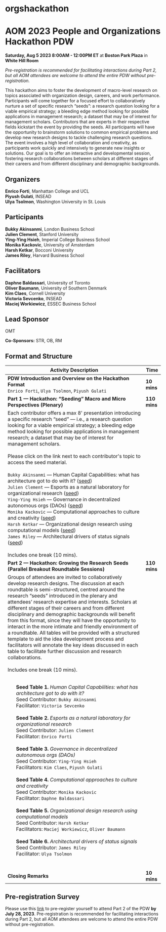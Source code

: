 # orgshackathon

<h1>AOM 2023 People and Organizations Hackathon PDW</h1>

**Saturday, Aug 5 2023 8:00AM - 12:00PM ET** at **Boston Park Plaza** in **White Hill Room**<br>

_Pre-registration is recommended for facilitating interactions during Part 2, but all AOM attendees are welcome to attend the entire PDW without pre-registration._

This hackathon aims to foster the development of macro-level research on topics associated with organization design, careers, and work performance. Participants will come together for a focused effort to collaboratively nurture a set of specific research “seeds”: a research question looking for a viable empirical strategy; a bleeding edge method looking for possible applications in management research; a dataset that may be of interest for management scholars. Contributors that are experts in their respective fields kickstart the event by providing the seeds. All participants will have the opportunity to brainstorm solutions to common empirical problems and develop new research designs to tackle challenging research questions. The event involves a high level of collaboration and creativity, as participants work quickly and intensively to generate new insights or solutions. Our goal is to offer an interactive and developmental session, fostering research collaborations between scholars at different stages of their careers and from different disciplinary and demographic backgrounds.

<h2>Organizers</h2>

**Enrico Forti**, Manhattan College and UCL<br>
**Piyush Gulati**, INSEAD<br>
**Ulya Tsolmon**, Washington University in St. Louis<br>
 
<h2>Participants</h2>

**Bukky Akinsanmi**, London Business School<br>
**Julien Clement**, Stanford University<br>
**Ying-Ying Hsieh**, Imperial College Business School<br>
**Monika Kackovic**, University of Amsterdam<br>
**Harsh Ketkar**, Bocconi University<br>
**James Riley**, Harvard Business School<br>

<h2>Facilitators</h2>

**Daphne Baldassari**, University of Toronto<br>
**Oliver Baumann**, University of Southern Denmark<br>
**Kim Claes**, Cornell University<br>
**Victoria Sevcenko**, INSEAD<br>
**Maciej Workiewicz**, ESSEC Business School<br>

<h2>Lead Sponsor</h2>
OMT<br>

**Co-Sponsors:**
STR, OB, RM


<h2>Format and Structure</h2>

| Activity Description                                                                                                                          | Time         |
|-----------------------------------------------------------------------------------------------------------------------------------------------|--------------|
| **PDW Introduction and Overview on the Hackathon Format**<br /> `Enrico Forti`, `Ulya Tsolmon`, `Piyush Gulati`                                                                                         | **10 mins**      |
| **Part 1 — Hackathon: “Seeding” Macro and Micro Perspectives (Plenary)**                                                                           | **110 mins**     |
| Each contributor offers a max 8' presentation introducing a specific research “seed” — i.e., a research question looking for a viable empirical strategy; a bleeding edge method looking for possible applications in management research; a dataset that may be of interest for management scholars.<br /><br />Please click on the link next to each contributor's topic to access the seed material.<br /><br />`Bukky Akinsanmi` — Human Capital Capabilities: what has architecture got to do with it? ([seed](/research-seeds/Akinsanmi%20Oyedeji%2C%20Bukky))<br />`Julien Clement` — Esports as a natural laboratory for organizational research ([seed](/research-seeds/Clement%2C%20Julien))<br />`Ying-Ying Hsieh` — Governance in decentralized autonomous orgs (DAOs) ([seed](/research-seeds/Hsieh%2C%20Ying-Ying))<br />`Monika Kackovic` — Computational approaches to culture and creativity ([seed](/research-seeds/Kackovic%2C%20Monika))<br />`Harsh Ketkar` — Organizational design research using computational models ([seed](/research-seeds/Ketkar%2C%20Harsh))<br />`James Riley` — Architectural drivers of status signals ([seed](/research-seeds/Riley%2C%20James))<br /><br />Includes one break (10 mins). | |
| **Part 2 — Hackathon: Growing the Research Seeds (Parallel Breakout Roundtable Sessions)**                                                                                     | **110 mins**     |
| Groups of attendees are invited to collaboratively develop research designs. The discussion at each roundtable is semi-structured, centred around the research “seeds” introduced in the plenary and attendees’ research expertise and interests. Scholars at different stages of their careers and from different disciplinary and demographic backgrounds will benefit from this format, since they will have the opportunity to interact in the more intimate and friendly environment of a roundtable. All tables will be provided with a structured template to aid the idea development process and facilitators will annotate the key ideas discussed in each table to facilitate further discussion and research collaborations.<br /><br />Includes one break (10 mins).<br /><br /> <ul> **Seed Table 1.** _Human Capital Capabilities: what has architecture got to do with it?_ <br />Seed Contributor: `Bukky Akinsanmi`<br />Facilitator: `Victoria Sevcenko` <br /><br /> **Seed Table 2.** _Esports as a natural laboratory for organizational research_ <br />Seed Contributor: `Julien Clement`<br />Facilitator: `Enrico Forti` <br /><br /> **Seed Table 3.** _Governance in decentralized autonomous orgs (DAOs)_ <br />Seed Contributor: `Ying-Ying Hsieh`<br />Facilitators: `Kim Claes`, `Piyush Gulati` <br /><br /> **Seed Table 4.** _Computational approaches to culture and creativity_ <br />Seed Contributor: `Monika Kackovic`<br />Facilitator: `Daphne Baldassari` <br /><br />**Seed Table 5.** _Organizational design research using computational models_ <br />Seed Contributor: `Harsh Ketkar`<br />Facilitators: `Maciej Workiewicz`, `Oliver Baumann` <br /><br /> **Seed Table 6.** _Architectural drivers of status signals_ <br />Seed Contributor: `James Riley`<br />Facilitator: `Ulya Tsolmon` <br /><br /></ul> | |
| **Closing Remarks**                                                                                                                              | **10 mins**      |

<h2>Pre-registration Survey</h2>

Please use this [link](https://insead.eu.qualtrics.com/jfe/form/SV_bvLluvA5hIlGO10) to pre-register yourself to attend Part 2 of the PDW **by July 28, 2023**. Pre-registration is recommended for facilitating interactions during Part 2, but all AOM attendees are welcome to attend the entire PDW without pre-registration.

